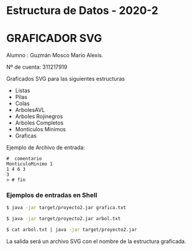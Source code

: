 # Estructura de Datos - 2020-2 
# GRAFICADOR SVG

Alumno : Guzmán Mosco Mario Alexis.

Nº de cuenta: 311217919

Graficados SVG para las siguientes estructuras

  - Listas
  - Pilas
  - Colas
  - ArbolesAVL
  - Arboles Rojinegros
  - Arboles Completos
  - Monticulos Minimos 
  - Graficas
  

Ejemplo de Archivo de entrada:

```
#  comentario
MonticuloMinimo 1 
1 4 6 3
3
> # fin
```



### Ejemplos de entradas en Shell


```sh
$ java -jar target/proyecto2.jar grafica.txt

$ java -jar target/proyecto2.jar arbol.txt

$ cat arbol.txt | java -jar target/proyecto2.jar
```

La salida será un archivo SVG con el nombre de la estructura graficada.